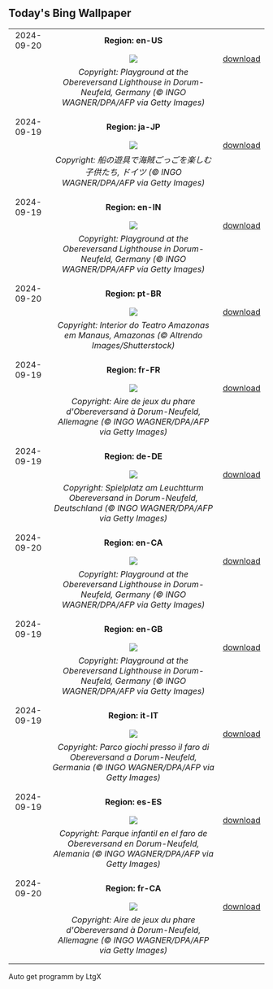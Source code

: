 ## Today's Bing Wallpaper
|      |      |      |
| :----: | :----: | :----: |
|2024-09-20|**Region: en-US**||
||![](https://www.bing.com/th?id=OHR.PiratePlayground_EN-US3254868743_UHD.jpg&pid=hp&w=1152&h=648&rs=1&c=4)| [download](https://www.bing.com/th?id=OHR.PiratePlayground_EN-US3254868743_UHD.jpg)|
||*Copyright: Playground at the Obereversand Lighthouse in Dorum-Neufeld, Germany (© INGO WAGNER/DPA/AFP via Getty Images)*
||
|||
|2024-09-19|**Region: ja-JP**||
||![](https://www.bing.com/th?id=OHR.PiratePlayground_JA-JP8924583087_UHD.jpg&pid=hp&w=1152&h=648&rs=1&c=4)| [download](https://www.bing.com/th?id=OHR.PiratePlayground_JA-JP8924583087_UHD.jpg)|
||*Copyright: 船の遊具で海賊ごっごを楽しむ子供たち, ドイツ (© INGO WAGNER/DPA/AFP via Getty Images)*
||
|||
|2024-09-19|**Region: en-IN**||
||![](https://www.bing.com/th?id=OHR.PiratePlayground_EN-IN4927123173_UHD.jpg&pid=hp&w=1152&h=648&rs=1&c=4)| [download](https://www.bing.com/th?id=OHR.PiratePlayground_EN-IN4927123173_UHD.jpg)|
||*Copyright: Playground at the Obereversand Lighthouse in Dorum-Neufeld, Germany (© INGO WAGNER/DPA/AFP via Getty Images)*
||
|||
|2024-09-20|**Region: pt-BR**||
||![](https://www.bing.com/th?id=OHR.DiaNacionaldoTeatro_PT-BR7232325945_UHD.jpg&pid=hp&w=1152&h=648&rs=1&c=4)| [download](https://www.bing.com/th?id=OHR.DiaNacionaldoTeatro_PT-BR7232325945_UHD.jpg)|
||*Copyright: Interior do Teatro Amazonas em Manaus, Amazonas (© Altrendo Images/Shutterstock)*
||
|||
|2024-09-19|**Region: fr-FR**||
||![](https://www.bing.com/th?id=OHR.PiratePlayground_FR-FR1786944453_UHD.jpg&pid=hp&w=1152&h=648&rs=1&c=4)| [download](https://www.bing.com/th?id=OHR.PiratePlayground_FR-FR1786944453_UHD.jpg)|
||*Copyright: Aire de jeux du phare d'Obereversand à Dorum-Neufeld, Allemagne (© INGO WAGNER/DPA/AFP via Getty Images)*
||
|||
|2024-09-19|**Region: de-DE**||
||![](https://www.bing.com/th?id=OHR.PiratePlayground_DE-DE1271475836_UHD.jpg&pid=hp&w=1152&h=648&rs=1&c=4)| [download](https://www.bing.com/th?id=OHR.PiratePlayground_DE-DE1271475836_UHD.jpg)|
||*Copyright: Spielplatz am Leuchtturm Obereversand in Dorum-Neufeld, Deutschland (© INGO WAGNER/DPA/AFP via Getty Images)*
||
|||
|2024-09-20|**Region: en-CA**||
||![](https://www.bing.com/th?id=OHR.PiratePlayground_EN-CA5267288064_UHD.jpg&pid=hp&w=1152&h=648&rs=1&c=4)| [download](https://www.bing.com/th?id=OHR.PiratePlayground_EN-CA5267288064_UHD.jpg)|
||*Copyright: Playground at the Obereversand Lighthouse in Dorum-Neufeld, Germany (© INGO WAGNER/DPA/AFP via Getty Images)*
||
|||
|2024-09-19|**Region: en-GB**||
||![](https://www.bing.com/th?id=OHR.PiratePlayground_EN-GB4703060204_UHD.jpg&pid=hp&w=1152&h=648&rs=1&c=4)| [download](https://www.bing.com/th?id=OHR.PiratePlayground_EN-GB4703060204_UHD.jpg)|
||*Copyright: Playground at the Obereversand Lighthouse in Dorum-Neufeld, Germany (© INGO WAGNER/DPA/AFP via Getty Images)*
||
|||
|2024-09-19|**Region: it-IT**||
||![](https://www.bing.com/th?id=OHR.PiratePlayground_IT-IT1371008895_UHD.jpg&pid=hp&w=1152&h=648&rs=1&c=4)| [download](https://www.bing.com/th?id=OHR.PiratePlayground_IT-IT1371008895_UHD.jpg)|
||*Copyright: Parco giochi presso il faro di Obereversand a Dorum-Neufeld, Germania (© INGO WAGNER/DPA/AFP via Getty Images)*
||
|||
|2024-09-19|**Region: es-ES**||
||![](https://www.bing.com/th?id=OHR.PiratePlayground_ES-ES9238970412_UHD.jpg&pid=hp&w=1152&h=648&rs=1&c=4)| [download](https://www.bing.com/th?id=OHR.PiratePlayground_ES-ES9238970412_UHD.jpg)|
||*Copyright: Parque infantil en el faro de Obereversand en Dorum-Neufeld, Alemania (© INGO WAGNER/DPA/AFP via Getty Images)*
||
|||
|2024-09-20|**Region: fr-CA**||
||![](https://www.bing.com/th?id=OHR.PiratePlayground_FR-CA8074747017_UHD.jpg&pid=hp&w=1152&h=648&rs=1&c=4)| [download](https://www.bing.com/th?id=OHR.PiratePlayground_FR-CA8074747017_UHD.jpg)|
||*Copyright: Aire de jeux du phare d'Obereversand à Dorum-Neufeld, Allemagne (© INGO WAGNER/DPA/AFP via Getty Images)*
||
|||

Auto get programm by LtgX
